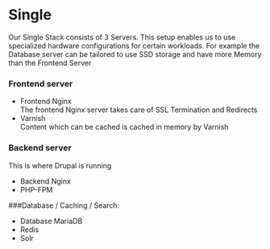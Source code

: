 # Single

Our Single Stack consists of 3 Servers. This setup enables us to use specialized hardware configurations for certain workloads. For example the Database server can be tailored to use SSD storage and have more Memory than the Frontend Server

### Frontend server
* Frontend Nginx  
The frontend Nginx server takes care of SSL Termination and Redirects
* Varnish  
Content which can be cached is cached in memory by Varnish

### Backend server
This is where Drupal is running

* Backend Nginx
* PHP-FPM


###Database / Caching / Search:
* Database MariaDB
* Redis
* Solr
